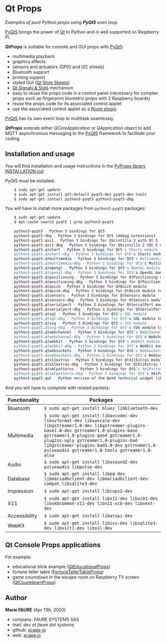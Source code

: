 ﻿# Qt Props
*Examples of pure Python props using **PyQt5** even loop.*

<a href="https://www.learnpyqt.com/" target="_blank">PyQt5</a> brings the power of <a href="https://doc.qt.io/" target="_blank">Qt</a> to Python and is well supported on Raspberry Pi.

***QtProps*** is suitable for console and GUI props with <a href="https://www.learnpyqt.com/" target="_blank">PyQt5</a>:
* multimedia playback
* graphics effects
* sensors and actuators (GPIO and I2C shieds)
* Bluetooth support
* printing support
* styled GUI (<a href="https://doc.qt.io/qt-5/stylesheet-reference.html" target="_blank">Qt Style Sheets</a>)
* <a href="https://doc.qt.io/qt-5/signalsandslots.html" target="_blank">Qt Signals & Slots</a> mechanism
* easy to reuse the props code in a control panel (necessary for complex props such as fingerprint biometric props with 2 Raspberry boards)
* reuse the props code for its associated control applet
* use the associated control applet as a <a href="https://github.com/xcape-io/PySkeletonPlugin" target="_blank">Room plugin</a>

<a href="https://www.learnpyqt.com/" target="_blank">PyQt5</a> has its own event loop to multitask seamlessly.

***QtProps*** extends either *QCoreApplication* or *QApplication* object to add MQTT asynchronous messaging to the <a href="https://www.learnpyqt.com/" target="_blank">PyQt5</a> framework to facilitate your coding.

## Installation and usage
You will find installation and usage instructions in the [PyProps library INSTALLATION.md](../INSTALLATION.md)

PyQt5 must be installed:

```bash
    $ sudo apt-get update
    $ sudo apt-get install qt5-default pyqt5-dev pyqt5-dev-tools
    $ sudo apt-get install python3-pyqt5 python3-pyqt5-dbg
```

You will have to install more packages from `python3-pyqt5` packages:

```bash
    $ sudo apt-get update
    $ apt-cache search pyqt5 | grep python3-pyqt5
    
    python3-pyqt5 - Python 3 bindings for Qt5
    python3-pyqt5-dbg - Python 3 bindings for Qt5 (debug extensions)
    python3-pyqt5.qsci - Python 3 bindings for QScintilla 2 with Qt 5
    python3-pyqt5.qsci-dbg - Python 3 bindings for QScintilla 2 (Qt 5 debug extensions)
    python3-pyqt5.qtchart - Python 3 bindings for Qt5's Charts module
    python3-pyqt5.qtchart-dbg - Python 3 bindings for Qt5's Charts module (debug extension)
    python3-pyqt5.qtmultimedia - Python 3 bindings for Qt5's Multimedia module
    python3-pyqt5.qtmultimedia-dbg - Python 3 bindings for Qt5's Multimedia module (debug extensions)
    python3-pyqt5.qtopengl - Python 3 bindings for Qt5's OpenGL module
    python3-pyqt5.qtopengl-dbg - Python 3 bindings for Qt5's OpenGL module (debug extension)
    python3-pyqt5.qtpositioning - Python 3 bindings for QtPositioning module
    python3-pyqt5.qtpositioning-dbg - Python 3 bindings for QtPositioning module (debug extension)
    python3-pyqt5.qtquick - Python 3 bindings for QtQuick module
    python3-pyqt5.qtquick-dbg - Python 3 bindings for QtQuick module (debug extension)
    python3-pyqt5.qtsensors - Python 3 bindings for QtSensors module
    python3-pyqt5.qtsensors-dbg - Python 3 bindings for QtSensors module (debug extension)
    python3-pyqt5.qtserialport - Python 3 bindings for QtSerialPort module
    python3-pyqt5.qtserialport-dbg - Python 3 bindings for QtSerialPort module (debug extension)
    python3-pyqt5.qtsql - Python 3 bindings for Qt5's SQL module
    python3-pyqt5.qtsql-dbg - Python 3 bindings for Qt5's SQL module (debug extension)
    python3-pyqt5.qtsvg - Python 3 bindings for Qt5's SVG module
    python3-pyqt5.qtsvg-dbg - Python 3 bindings for Qt5's SVG module (debug extension)
    python3-pyqt5.qtwebchannel - Python 3 bindings for Qt5's WebChannel module
    python3-pyqt5.qtwebchannel-dbg - Python 3 bindings for Qt5's Webchannel module (debug extension)
    python3-pyqt5.qtwebkit - Python 3 bindings for Qt5's WebKit module
    python3-pyqt5.qtwebkit-dbg - Python 3 bindings for Qt5's WebKit module (debug extensions)
    python3-pyqt5.qtwebsockets - Python 3 bindings for Qt5's WebSockets module
    python3-pyqt5.qtwebsockets-dbg - Python 3 bindings for Qt5's WebSockets module (debug extensions)
    python3-pyqt5.qtx11extras - Python 3 bindings for QtX11Extras module
    python3-pyqt5.qtx11extras-dbg - Python 3 bindings for QtX11Extras module (debug extension)
    python3-pyqt5.qtxmlpatterns - Python 3 bindings for Qt5's XmlPatterns module
    python3-pyqt5.qtxmlpatterns-dbg - Python 3 bindings for Qt5's XmlPatterns module (debug extension)
    python3-pyqt5.qwt - Python version of the Qwt6 technical widget library (Python3)

```

And you will have to complete with related packets:

| Functionality  | Packages                                                     |
|----------------|--------------------------------------------------------------|
| Bluetooth      |	`$ sudo apt-get install bluez libbluetooth-dev`                 |
| Multimedia     |	`$ sudo apt-get install libavcodec-dev libavformat-dev libswscale-dev libgstreamer1.0-dev libgstreamer-plugins-base1.0-dev gstreamer1.0-plugins-base gstreamer1.0-plugins-good gstreamer1.0-plugins-ugly gstreamer1.0-plugins-bad libgstreamer-plugins-bad1.0-dev gstreamer1.0-pulseaudio gstreamer1.0-tools gstreamer1.0-alsa` |
| Audio          |	`$ sudo apt-get install libasound2-dev pulseaudio libpulse-dev` |
| Database       |	`$ sudo apt-get install libpq-dev libmariadbclient-dev libmariadbclient-dev-compat libsqlite3-dev` |
|  Impression	 |  `$ sudo apt-get install libcups2-dev`                            |
| X11            |	`$ sudo apt-get install libx11-dev libxcb1-dev libxkbcommon-x11-dev libx11-xcb-dev libxext-dev` |
| Accessibility  |	`$ sudo apt-get install libatspi-dev`                           |
| WebKit         |	`$ sudo apt-get install libicu-dev libsqlite3-dev libxslt1-dev libssl-dev` |


## Qt Console  Props applications
For example:
* educational blink example ([QtEducationalProps](./QtEducationalProps))
* fortune teller table ([FortuneTellerTableProps](./FortuneTellerTableProps))
* game countdown in the escape room on Raspberry TV screen ([QtCountdownProps](./QtCountdownProps))


## Author

**Marie FAURE** (Apr 11th, 2020)
* company: FAURE SYSTEMS SAS
* mail: *dev at faure dot systems*
* github: <a href="https://github.com/xcape-io?tab=repositories" target="_blank">xcape-io</a>
* web: <a href="https://xcape.io/" target="_blank">xcape.io</a>